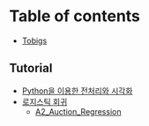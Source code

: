 # Table of contents

* [Tobigs](README.md)

## Tutorial

* [Python을 이용한 전처리와 시각화](tutorial/untitled-1.md)
* [로지스틱 회귀](undefined/README.md)
  * [A2\_Auction\_Regression](undefined/python.md)

